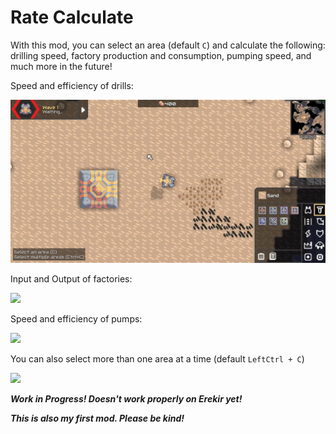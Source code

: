 # Rate Calculate

With this mod, you can select an area (default `C`) and calculate the following: drilling speed, factory production and consumption, pumping speed, and much more in the future!

Speed and efficiency of drills:

![](showcase/overview.gif)

Input and Output of factories:

![](showcase/factories.gif)

Speed and efficiency of pumps:

![](showcase/water.gif)

You can also select more than one area at a time (default `LeftCtrl + C`)

![](showcase/multiple-select.gif)


***Work in Progress! Doesn't work properly on Erekir yet!***

***This is also my first mod. Please be kind!***